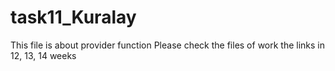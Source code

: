 # task11_Kuralay
This file is about provider function
Please check the files of work 
the links in 12, 13, 14 weeks
